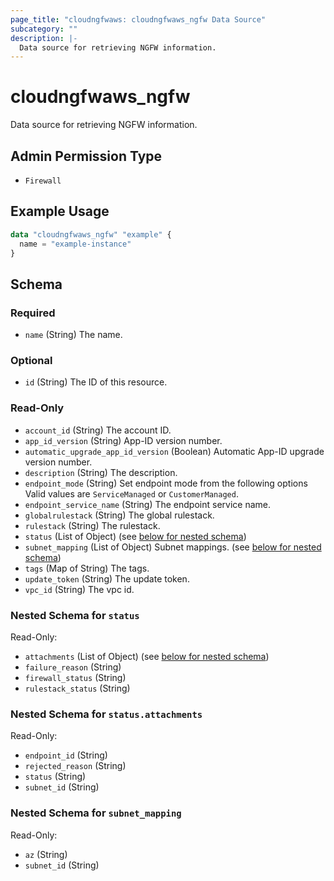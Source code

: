 ```yaml
---
page_title: "cloudngfwaws: cloudngfwaws_ngfw Data Source"
subcategory: ""
description: |-
  Data source for retrieving NGFW information.
---
```


# cloudngfwaws_ngfw

Data source for retrieving NGFW information.


## Admin Permission Type

* `Firewall`


## Example Usage

```terraform
data "cloudngfwaws_ngfw" "example" {
  name = "example-instance"
}
```


<!-- schema generated by tfplugindocs -->
## Schema

### Required

- `name` (String) The name.

### Optional

- `id` (String) The ID of this resource.

### Read-Only

- `account_id` (String) The account ID.
- `app_id_version` (String) App-ID version number.
- `automatic_upgrade_app_id_version` (Boolean) Automatic App-ID upgrade version number.
- `description` (String) The description.
- `endpoint_mode` (String) Set endpoint mode from the following options Valid values are `ServiceManaged` or `CustomerManaged`.
- `endpoint_service_name` (String) The endpoint service name.
- `globalrulestack` (String) The global rulestack.
- `rulestack` (String) The rulestack.
- `status` (List of Object) (see [below for nested schema](#nestedatt--status))
- `subnet_mapping` (List of Object) Subnet mappings. (see [below for nested schema](#nestedatt--subnet_mapping))
- `tags` (Map of String) The tags.
- `update_token` (String) The update token.
- `vpc_id` (String) The vpc id.

<a id="nestedatt--status"></a>
### Nested Schema for `status`

Read-Only:

- `attachments` (List of Object) (see [below for nested schema](#nestedobjatt--status--attachments))
- `failure_reason` (String)
- `firewall_status` (String)
- `rulestack_status` (String)

<a id="nestedobjatt--status--attachments"></a>
### Nested Schema for `status.attachments`

Read-Only:

- `endpoint_id` (String)
- `rejected_reason` (String)
- `status` (String)
- `subnet_id` (String)



<a id="nestedatt--subnet_mapping"></a>
### Nested Schema for `subnet_mapping`

Read-Only:

- `az` (String)
- `subnet_id` (String)
